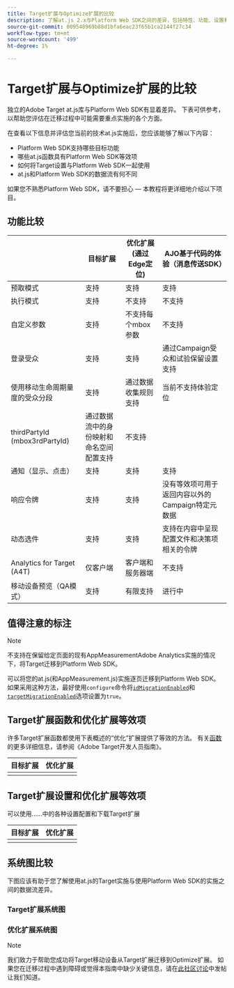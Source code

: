 ```yaml
---
title: Target扩展与Optimize扩展的比较
description: 了解at.js 2.x与Platform Web SDK之间的差异，包括特性、功能、设置和数据流。
source-git-commit: 009548969b88d1bfa6eac23f65b1ca2144f27c34
workflow-type: tm+mt
source-wordcount: '499'
ht-degree: 1%

---
```


# Target扩展与Optimize扩展的比较

独立的Adobe Target at.js库与Platform Web SDK有显着差异。 下表可供参考，以帮助您评估在迁移过程中可能需要重点实施的各个方面。

在查看以下信息并评估您当前的技术at.js实施后，您应该能够了解以下内容：

- Platform Web SDK支持哪些目标功能
- 哪些at.js函数具有Platform Web SDK等效项
- 如何将Target设置与Platform Web SDK一起使用
- at.js和Platform Web SDK的数据流有何不同

如果您不熟悉Platform Web SDK，请不要担心 — 本教程将更详细地介绍以下项目。

## 功能比较

| | 目标扩展 | 优化扩展(通过Edge定位) | AJO基于代码的体验（消息传送SDK） |
|---|---|---|---|
| 预取模式 | 支持 | 支持 | 支持 |
| 执行模式 | 支持 | 不支持 | 不支持 |
| 自定义参数 | 支持 | 不支持每个mbox参数 | 不支持 |
| 登录受众 | 支持 | 支持 | 通过Campaign受众和试验保留设置支持 |
| 使用移动生命周期量度的受众分段 | 支持 | 通过数据收集规则支持 | 当前不支持体验定位 |
| thirdPartyId (mbox3rdPartyId) | 通过数据流中的身份映射和命名空间配置支持 | 不支持 |
| 通知（显示、点击） | 支持 | 支持 | 支持 |
| 响应令牌 | 支持 | 支持 | 没有等效项可用于返回内容以外的Campaign特定元数据 |
| 动态选件 | 支持 | 支持 | 支持在内容中呈现配置文件和决策项相关的令牌 |
| Analytics for Target (A4T) | 仅客户端 | 客户端和服务器端 | 不支持 |
| 移动设备预览（QA模式） | 支持 | 有限支持 | 进行中 |



## 值得注意的标注

>[!NOTE]
>
>不支持在保留给定页面的现有AppMeasurementAdobe Analytics实施的情况下，将Target迁移到Platform Web SDK。
>
> 可以将您的at.js(和AppMeasurement.js)实施逐页迁移到Platform Web SDK。 如果采用这种方法，最好使用`configure`命令将[`idMigrationEnabled`](https://experienceleague.adobe.com/docs/experience-platform/edge/fundamentals/configuring-the-sdk.html#id-migration-enabled)和[`targetMigrationEnabled`](https://experienceleague.adobe.com/docs/experience-platform/edge/fundamentals/configuring-the-sdk.html#targetMigrationEnabled)选项设置为`true`。

## Target扩展函数和优化扩展等效项

许多Target扩展函数都使用下表概述的“优化”扩展提供了等效的方法。 有关[函数](https://developer.adobe.com/target/implement/client-side/atjs/atjs-functions/atjs-functions/)的更多详细信息，请参阅《Adobe Target开发人员指南》。

| 目标扩展 | 优化扩展 |
| --- | --- | 
| |  |

## Target扩展设置和优化扩展等效项

可以使用……中的各种设置配置和下载Target扩展

| 目标扩展 | 优化扩展 |
| --- | --- | 
| |  |


## 系统图比较

下图应该有助于您了解使用at.js的Target实施与使用Platform Web SDK的实施之间的数据流差异。

### Target扩展系统图



### 优化扩展系统图




>[!NOTE]
>
>我们致力于帮助您成功将Target移动设备从Target扩展迁移到Optimize扩展。 如果您在迁移过程中遇到障碍或觉得本指南中缺少关键信息，请在[此社区讨论](https://experienceleaguecommunities.adobe.com/t5/adobe-experience-platform-data/tutorial-discussion-migrate-target-from-at-js-to-web-sdk/m-p/575587#M463)中发帖让我们知道。
